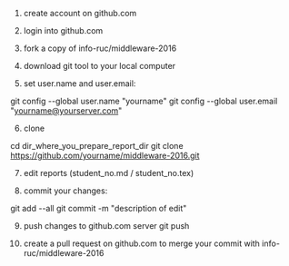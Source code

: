 1. create account on github.com

2. login into github.com

3. fork a copy of info-ruc/middleware-2016

4. download git tool to your local computer

5. set user.name and user.email:

git config --global user.name "yourname" git config --global user.email "yourname@yourserver.com"

6. clone

cd dir_where_you_prepare_report_dir git clone https://github.com/yourname/middleware-2016.git

7. edit reports (student_no.md / student_no.tex)

8. commit your changes:

git add --all git commit -m "description of edit"

9. push changes to github.com server
git push

10. create a pull request on github.com to merge your commit with info-ruc/middleware-2016
